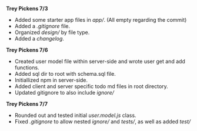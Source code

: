 **Trey Pickens 7/3**
  - Added some starter app files in *app/*. (All empty regarding the commit)
  - Added a *.gitignore* file.
  - Organized *design/* by file type.
  - Added a *changelog*.

**Trey Pickens 7/6**
  - Created user model file within server-side and wrote user get and add functions.
  - Added sql dir to root with schema.sql file.
  - Initiallized npm in server-side.
  - Added client and server specific todo md files in root directory.
  - Updated gitignore to also include *ignore/*

**Trey Pickens 7/7**
  - Rounded out and tested initial *user.model.js* class. 
  - Fixed *.gitignore* to allow nested *ignore/* and *tests/*, as well as added *test/*